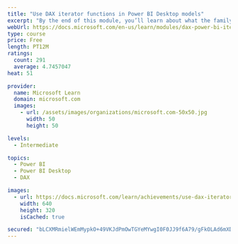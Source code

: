 ```yaml
---
title: "Use DAX iterator functions in Power BI Desktop models"
excerpt: "By the end of this module, you’ll learn about what the family of iterator functions can do and how to use them in your DAX calculations. Calculations will include custom summarizations, ranking, and concatenation."
webUrl: https://docs.microsoft.com/en-us/learn/modules/dax-power-bi-iterator-functions/
type: course
price: Free
length: PT12M
ratings:
  count: 291
  average: 4.7457047
heat: 51

provider:
  name: Microsoft Learn
  domain: microsoft.com
  images:
    - url: /assets/images/organizations/microsoft.com-50x50.jpg
      width: 50
      height: 50

levels:
  - Intermediate

topics:
  - Power BI
  - Power BI Desktop
  - DAX

images:
  - url: https://docs.microsoft.com/learn/achievements/use-dax-iterator-functions-power-bi-desktop-social.png
    width: 640
    height: 320
    isCached: true

secured: "bLCXMRmielWEmMypkO+49VKJdPmOwTGYeMYwgI0F0JJ9f6A79/gFkOLAd6mXDHCUs+ZCHtxhvE4eMjcPNcISdaWPmF09N3dxIPsXXw+zXw1zkS7/e1YvDGhWmfpZofOF0taar3WsVlR8v587s/ux+yPeuD/yxCVXR2MsAvcVHs2reTmvwEpHBqaWdX7Af8erf//HmFUZvTkQph40UGi56OSZcxY7uwYzqM4BnBbsXIKG2lefS3OjImUbFqxD9Ek+IYhKrhevfS5VOiy/XenRivth/s8gKFLXOZM7S0KY+vJTPoSvErodNtnI/2kApQ/m2MF0G6XNTbuAqQhXG+IcAbbxpPxR69lD2wLk8fNsbeh3q598iUPrOxTYEAcr8FMI2uyH1l9RAHeGb9f9KWnXmZm0Z305cjDnaBZPkliJtgs=;G8X/PZ6hKgMsbkCMP07YVQ=="
---
```


